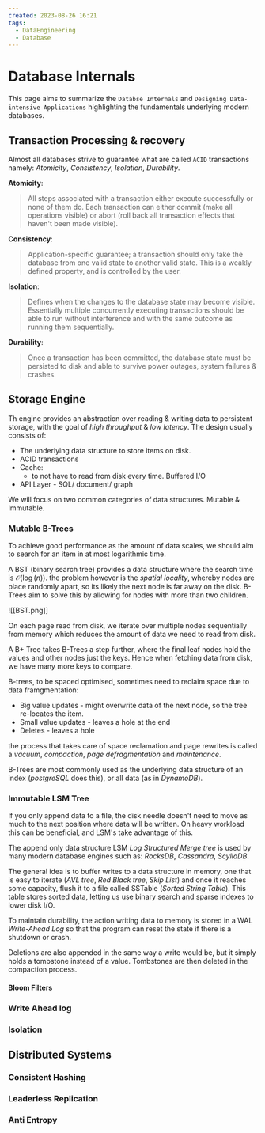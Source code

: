 ```yaml
---
created: 2023-08-26 16:21
tags:
  - DataEngineering
  - Database
---
```


# Database Internals

This page aims to summarize the `Databse Internals` and `Designing Data-intensive Applications` highlighting the fundamentals underlying modern databases.

## Transaction Processing & recovery

Almost all databases strive to guarantee what are called `ACID` transactions namely: *Atomicity*, *Consistency*, *Isolation*, *Durability*.

**Atomicity**:
> All steps associated with a transaction either execute successfully or none of them do. Each transaction can either commit (make all operations visible) or abort (roll back all transaction effects that haven't been made visible).

**Consistency**:
> Application-specific guarantee; a transaction should only take the database from one valid state to another valid state. This is a weakly defined property, and is controlled by the user.

**Isolation**:
> Defines when the changes to the database state may become visible. Essentially multiple concurrently executing transactions should be able to run without interference and with the same outcome as running them sequentially. 

**Durability**:
> Once a transaction has been committed, the database state must be persisted to disk and able to survive power outages, system failures & crashes.

## Storage Engine

Th engine provides an abstraction over reading & writing data to persistent storage, with the goal of *high throughput* & *low latency*. The design usually consists of:

- The underlying data structure to store items on disk.
- ACID transactions
- Cache:
	- to not have to read from disk every time. Buffered I/O
- API Layer - SQL/ document/ graph

We will focus on two common categories of data structures. Mutable & Immutable.

### Mutable B-Trees
To achieve good performance as the amount of data scales, we should aim to search for an item in at most logarithmic time.

A BST (binary search tree) provides a data structure where the search time is $\mathcal{O}(\log(n))$. the problem however is the *spatial locality*, whereby nodes are place randomly apart, so its likely the next node is far away on the disk. B-Trees aim to solve this by allowing for nodes with more than two children.

![[BST.png]]

On each page read from disk, we iterate over multiple nodes sequentially from memory which reduces the amount of data we need to read from disk.

A B+ Tree takes B-Trees a step further, where the final leaf nodes hold the values and other nodes just the keys. Hence when fetching data from disk, we have many more keys to compare.

B-trees, to be spaced optimised, sometimes need to reclaim space due to data framgmentation:
- Big value updates - might overwrite data of the next node, so the tree re-locates the item.
- Small value updates - leaves a hole at the end
- Deletes - leaves a hole

the process that takes care of space reclamation and page rewrites is called a *vacuum*, *compaction*, *page defragmentation* and *maintenance*.

B-Trees are most commonly used as the underlying data structure of an index (*postgreSQL* does this), or all data (as in *DynamoDB*).

### Immutable LSM Tree

If you only append data to a file, the disk needle doesn't need to move as much to the next position where data will be written. On heavy workload this can be beneficial, and LSM's take advantage of this.

The append only data structure LSM *Log Structured Merge tree* is used by many modern database engines such as: *RocksDB*, *Cassandra*, *ScyllaDB*.

The general idea is to buffer writes to a data structure in memory, one that is easy to iterate (*AVL tree*, *Red Black tree*, *Skip List*) and once it reaches some capacity, flush it to a file called SSTable (*Sorted String Table*).  This table stores sorted data, letting us use binary search and sparse indexes to lower disk I/O.

To maintain durability, the action writing data to memory is stored in a WAL *Write-Ahead Log* so that the program can reset the state if there is a shutdown or crash. 

Deletions are also appended in the same way a write would be, but it simply holds a tombstone instead of a value. Tombstones are then deleted in the compaction process. 



#### Bloom Filters

### Write Ahead log

### Isolation

## Distributed Systems

### Consistent Hashing

### Leaderless Replication

### Anti Entropy


